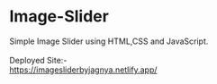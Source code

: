 # Image-Slider
Simple Image Slider using HTML,CSS and JavaScript.<br><br>
Deployed Site:-<br>
https://imagesliderbyjagnya.netlify.app/
